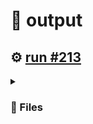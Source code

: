 # 📝  output 

## ⚙️ [run #213](https://github.com/jwenerd/ytm-dl/actions/runs/7649470951)

<details>

<summary>

### 📁 Files

</summary>

|                                                                       |lines|size|bytes |
|-----------------------------------------------------------------------|-----|----|------|
|[`output/library_subscriptions.csv` ](output/library_subscriptions.csv)|68   |4.0K|2670  |
|[`output/library_songs.csv` ](output/library_songs.csv)                |2881 |244K|247883|
|[`output/library_artists.csv` ](output/library_artists.csv)            |2026 |92K |91957 |
|[`output/library_albums.csv` ](output/library_albums.csv)              |942  |68K |65843 |
|[`output/history.csv` ](output/history.csv)                            |1522 |148K|148582|
|[`output/liked_songs.csv` ](output/liked_songs.csv)                    |1441 |124K|125148|

</details>